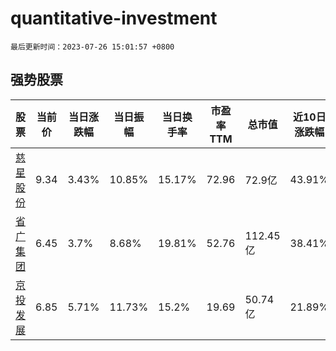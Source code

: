 # quantitative-investment

`最后更新时间：2023-07-26 15:01:57 +0800`

## 强势股票

|股票|当前价|当日涨跌幅|当日振幅|当日换手率|市盈率TTM|总市值|近10日涨跌幅|
|----|----|----|----|----|----|----|----|
|[慈星股份](https://xueqiu.com/S/SZ300307)|9.34|3.43%|10.85%|15.17%|72.96|72.9亿|43.91%|
|[省广集团](https://xueqiu.com/S/SZ002400)|6.45|3.7%|8.68%|19.81%|52.76|112.45亿|38.41%|
|[京投发展](https://xueqiu.com/S/SH600683)|6.85|5.71%|11.73%|15.2%|19.69|50.74亿|21.89%|
